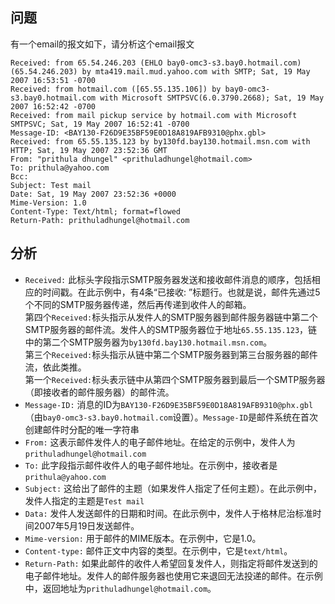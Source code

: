 ## 问题
有一个email的报文如下，请分析这个email报文
```smtp
Received: from 65.54.246.203 (EHLO bay0-omc3-s3.bay0.hotmail.com) (65.54.246.203) by mta419.mail.mud.yahoo.com with SMTP; Sat, 19 May 2007 16:53:51 -0700
Received: from hotmail.com ([65.55.135.106]) by bay0-omc3-s3.bay0.hotmail.com with Microsoft SMTPSVC(6.0.3790.2668); Sat, 19 May 2007 16:52:42 -0700
Received: from mail pickup service by hotmail.com with Microsoft SMTPSVC; Sat, 19 May 2007 16:52:41 -0700
Message-ID: <BAY130-F26D9E35BF59E0D18A819AFB9310@phx.gbl>
Received: from 65.55.135.123 by by130fd.bay130.hotmail.msn.com with HTTP; Sat, 19 May 2007 23:52:36 GMT
From: "prithula dhungel" <prithuladhungel@hotmail.com>
To: prithula@yahoo.com
Bcc:
Subject: Test mail
Date: Sat, 19 May 2007 23:52:36 +0000
Mime-Version: 1.0
Content-Type: Text/html; format=flowed
Return-Path: prithuladhungel@hotmail.com
```

## 分析

* `Received:` 此标头字段指示SMTP服务器发送和接收邮件消息的顺序，包括相应的时间戳。在此示例中，有4条“已接收: ”标题行。也就是说，邮件先通过5个不同的SMTP服务器传递，然后再传递到收件人的邮箱。\
第四个`Received:`标头指示从发件人的SMTP服务器到邮件服务器链中第二个SMTP服务器的邮件流。发件人的SMTP服务器位于地址`65.55.135.123`，链中的第二个SMTP服务器为`by130fd.bay130.hotmail.msn.com`。\
第三个`Received:`标头指示从链中第二个SMTP服务器到第三台服务器的邮件流，依此类推。\
第一个`Received:`标头表示链中从第四个SMTP服务器到最后一个SMTP服务器（即接收者的邮件服务器）的邮件流。
* `Message-ID:` 消息的ID为`BAY130-F26D9E35BF59E0D18A819AFB9310@phx.gbl`（由`bay0-omc3-s3.bay0.hotmail.com`设置）。`Message-ID`是邮件系统在首次创建邮件时分配的唯一字符串
* `From:` 这表示邮件发件人的电子邮件地址。在给定的示例中，发件人为`prithuladhungel@hotmail.com`
* `To:` 此字段指示邮件收件人的电子邮件地址。在示例中，接收者是`prithula@yahoo.com`
* `Subject:` 这给出了邮件的主题（如果发件人指定了任何主题）。在此示例中，发件人指定的主题是`Test mail`
* `Data:` 发件人发送邮件的日期和时间。在此示例中，发件人于格林尼治标准时间2007年5月19日发送邮件。
* `Mime-version:` 用于邮件的MIME版本。在示例中，它是1.0。
* `Content-type:` 邮件正文中内容的类型。在示例中，它是`text/html`。
* `Return-Path:` 如果此邮件的收件人希望回复发件人，则指定将邮件发送到的电子邮件地址。发件人的邮件服务器也使用它来退回无法投递的邮件。在示例中，返回地址为`prithuladhungel@hotmail.com`。
